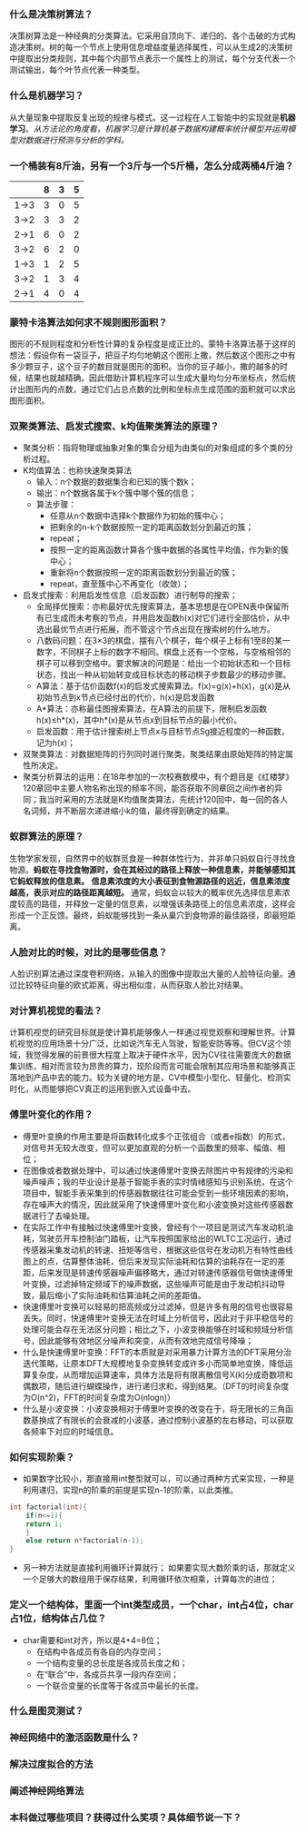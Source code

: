 ### **什么是决策树算法？**
决策树算法是一种经典的分类算法。它采用自顶向下、递归的、各个击破的方式构造决策树。树的每一个节点上使用信息增益度量选择属性，可以从生成2的决策树中提取出分类规则，其中每个内部节点表示一个属性上的测试，每个分支代表一个测试输出，每个叶节点代表一种类型。
### **什么是机器学习？**
从大量现象中提取反复出现的规律与模式。这一过程在人工智能中的实现就是**机器学习**。*从方法论的角度看，机器学习是计算机基于数据构建概率统计模型并运用模型对数据进行预测与分析的学科。*
### **一个桶装有8斤油，另有一个3斤与一个5斤桶，怎么分成两桶4斤油？**
|  | 8 | 3 | 5 |
| :------: | :------: | :------: | :------: |
| 1->3 | 3 | 0 | 5 |
| 3->2 | 3 | 3 | 2 |
| 2->1 | 6 | 0 | 2 |
| 3->2 | 6 | 2 | 0 |
| 1->3 | 1 | 2 | 5 |
| 3->2 | 1 | 3 | 4 |
| 2->1 | 4 | 0 | 4 |
### **蒙特卡洛算法如何求不规则图形面积？**
图形的不规则程度和分析性计算的复杂程度是成正比的。蒙特卡洛算法基于这样的想法：假设你有一袋豆子，把豆子均匀地朝这个图形上撒，然后数这个图形之中有多少颗豆子，这个豆子的数目就是图形的面积。当你的豆子越小，撒的越多的时候，结果也就越精确。因此借助计算机程序可以生成大量均匀分布坐标点，然后统计出图形内的点数，通过它们占总点数的比例和坐标点生成范围的面积就可以求出图形面积。
### **双聚类算法、启发式搜索、k均值聚类算法的原理？**
* 聚类分析：指将物理或抽象对象的集合分组为由类似的对象组成的多个类的分析过程。
* K均值算法：也称快速聚类算法
	+ 输入：n个数据的数据集合和已知的簇个数k；
	+ 输出：n个数据各属于k个簇中哪个簇的信息；
	+ 算法步骤：
		-  任意从n个数据中选择k个数据作为初始的簇中心；
		- 把剩余的n-k个数据按照一定的距离函数划分到最近的簇；
		- repeat；
		- 按照一定的距离函数计算各个簇中数据的各属性平均值，作为新的簇中心；
		- 重新将n个数据按照一定的距离函数划分到最近的簇；
		- repeat，直至簇中心不再变化（收敛）；
* 启发式搜索：利用启发性信息（启发函数）进行制导的搜索；
	+ 全局择优搜索：亦称最好优先搜索算法，基本思想是在OPEN表中保留所有已生成而未考察的节点，并用启发函数h(x)对它们进行全部估价，从中选出最优节点进行拓展，而不管这个节点出现在搜索树的什么地方。
	+ 八数码问题：在3×3的棋盘，摆有八个棋子，每个棋子上标有1至8的某一数字，不同棋子上标的数字不相同。棋盘上还有一个空格，与空格相邻的棋子可以移到空格中。要求解决的问题是：给出一个初始状态和一个目标状态，找出一种从初始转变成目标状态的移动棋子步数最少的移动步骤。
	+ A算法：基于估价函数f(x)的启发式搜索算法。f(x)=g(x)+h(x)，g(x)是从初始节点到x节点已经付出的代价，h(x)是启发函数
	+ A\*算法：亦称最佳图搜索算法，在A算法的前提下，限制启发函数h(x)≤h\*(x)，其中h\*(x)是从节点x到目标节点的最小代价。
	+ 启发函数：用于估计搜索树上节点x与目标节点Sg接近程度的一种函数，记为h(x)；
* 双聚类算法：对数据矩阵的行列同时进行聚类，聚类结果由原始矩阵的特定属性所决定。
* 聚类分析算法的运用：在18年参加的一次校赛数模中，有个题目是《红楼梦》120章回中主要人物名称出现的频率不同，能否获取不同章回之间作者的异同；我当时采用的方法就是K均值聚类算法，先统计120回中，每一回的各人名词频，并不断层次递进缩小k的值，最终得到确定的结果。
### **蚁群算法的原理？**
生物学家发现，自然界中的蚁群觅食是一种群体性行为，并非单只蚂蚁自行寻找食物源。**蚂蚁在寻找食物源时，会在其经过的路径上释放一种信息素，并能够感知其它蚂蚁释放的信息素。**
**信息素浓度的大小表征到食物源路径的远近，信息素浓度越高，表示对应的路径距离越短。**
通常，蚂蚁会以较大的概率优先选择信息素浓度较高的路径，并释放一定量的信息素，以增强该条路径上的信息素浓度，这样会形成一个正反馈。最终，蚂蚁能够找到一条从巢穴到食物源的最佳路径，即最短距离。

### **人脸对比的时候，对比的是哪些信息？**
人脸识别算法通过深度卷积网络，从输入的图像中提取出大量的人脸特征向量。通过比较特征向量的欧式距离，得出相似度，从而获取人脸比对结果。
### **对计算机视觉的看法？**
计算机视觉的研究目标就是使计算机能够像人一样通过视觉观察和理解世界。计算机视觉的应用场景十分广泛，比如说汽车无人驾驶，智能安防等等。但CV这个领域，我觉得发展的前景很大程度上取决于硬件水平，因为CV往往需要庞大的数据集训练，相对而言较为昂贵的算力，现阶段而言可能会限制其应用场景和能够真正落地到产品中去的能力。较为关键的地方是，CV中模型小型化、轻量化、检测实时化，从而能够把CV真正的运用到嵌入式设备中去。
### **傅里叶变化的作用？**
* 傅里叶变换的作用主要是将函数转化成多个正弦组合（或者e指数）的形式，对信号并无较大改变，但可以更加直观的分析一个函数里的频率、幅值、相位；
* 在图像或者数据处理中，可以通过快速傅里叶变换去除图片中有规律的污染和噪声噪声；我的毕业设计是基于智能手表的实时情绪感知与识别系统，在这个项目中，智能手表采集到的传感器数据往往可能会受到一些环境因素的影响，存在噪声大的情况，因此就采用了快速傅里叶变化和小波变换对这些传感器数据进行了去噪处理。
* 在实际工作中有接触过快速傅里叶变换，曾经有个一项目是测试汽车发动机油耗，驾驶员开车控制油门踏板，让汽车按照国家给出的WLTC工况运行，通过传感器采集发动机的转速、扭矩等信号，根据这些信号在发动机万有特性曲线图上的点，估算整体油耗，但后来发现实际油耗和估算的油耗存在一定的差距，后来发现是转速传感器噪声偏移略大，通过对转速传感器信号做快速傅里叶变换，过滤掉特定频域下的噪声数据，这些噪声可能是由于发动机抖动导致，最后缩小了实际油耗和估算油耗之间的差距值。
* 快速傅里叶变换可以轻易的把高频成分过滤掉，但是许多有用的信号也很容易丢失。同时，快速傅里叶变换无法在时域上分析信号，因此对于非平稳信号的处理可能会存在无法区分问题；相比之下，小波变换能够在时域和频域分析信号，因此能够有效地区分噪声和突变，从而有效地完成信号降噪；
* 什么是快速傅里叶变换：FFT的本质就是对采用暴力计算方法的DFT采用分治迭代策略，让原本DFT大规模地复杂变换转变成许多小而简单地变换，降低运算复杂度，从而增加运算速率，具体方法是将有限离散信号X(k)分成奇数项和偶数项，随后进行蝴蝶操作，进行递归求和，得到结果。（DFT的时间复杂度为O(n^2)，FFT的时间复杂度为O(nlogn)）
* 什么是小波变换：小波变换相对于傅里叶变换的改变在于，将无限长的三角函数基换成了有限长的会衰减的小波基，通过控制小波基的左右移动，可以获取各频率下对应的时域信息。
### **如何实现阶乘？**
* 如果数字比较小，那直接用int整型就可以，可以通过两种方式来实现，一种是利用递归，实现n的阶乘的前提是实现n-1的阶乘，以此类推。
```C
int factorial(int){
    if(n<=1){
	return 1;
    }
    else return n*factorial(n-1);
}
```
* 另一种方法就是直接利用循环计算就行；
如果要实现大数阶乘的话，那就定义一个足够大的数组用于保存结果，利用循环依次相乘，计算每次的进位；
### **定义一个结构体，里面一个int类型成员，一个char，int占4位，char占1位，结构体占几位？**
* char需要和int对齐，所以是4+4=8位；
	+ 在结构中各成员有各自的内存空间；
	+ 一个结构变量的总长度是各成员长度之和；
	+ 在“联合”中，各成员共享一段内存空间；
    + 一个联合变量的长度等于各成员中最长的长度。

### **什么是图灵测试？**

### **神经网络中的激活函数是什么？**

### **解决过度拟合的方法**

### **阐述神经网络算法**

### **本科做过哪些项目？获得过什么奖项？具体细节说一下？**